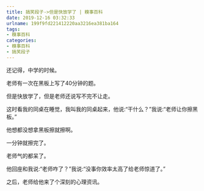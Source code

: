 ```yaml
---
title: 搞笑段子->但是快放学了 | 糗事百科
date: 2019-12-16 03:32:33
urlname: 199f9fd221412220aa3216ea381ba164
tags: 
- 糗事百科
categories:
- 糗事百科
- 搞笑段子
---
```

还记得，中学的时候。

老师有一次在黑板上写了40分钟的题。

但是快放学了，但是老师还说写不完不让走。

这时看我的同桌在睡觉，我叫我的同桌起来，他说:“干什么？”我说:“老师让你擦黑板。”

他想都没想拿黑板擦就擦啊。

一分钟就擦完了。

老师气的都呆了。

他回座和我说:“老师咋了？”我说:“没事你效率太高了给老师惊道了。”

之后，老师给他来了个深刻的心理资讯。


